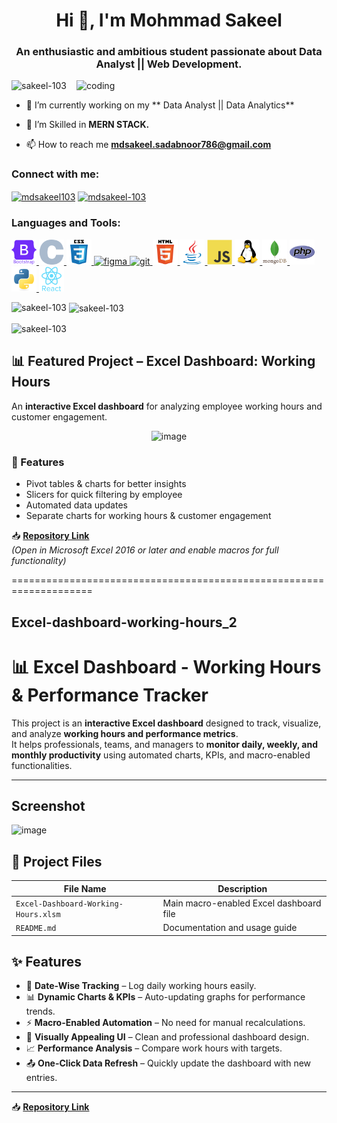 
<h1 align="center">Hi 👋, I'm Mohmmad Sakeel</h1>
<h3 align="center">An enthusiastic and ambitious student passionate about Data Analyst || Web Development.</h3>

<img align="right" alt="coding" width="400" src="https://i.makeagif.com/media/4-05-2022/FvBVst.gif">

<p align="left"> <img src="https://komarev.com/ghpvc/?username=sakeel-103&label=Profile%20views&color=0e75b6&style=flat" alt="sakeel-103" /> </p>

- 🔭 I’m currently working on my ** Data Analyst || Data Analytics**

- 🌱 I’m Skilled in **MERN STACK.**

- 📫 How to reach me **mdsakeel.sadabnoor786@gmail.com**

<h3 align="left">Connect with me:</h3>
<p align="left">
<a href="https://linkedin.com/in/mdsakeel103" target="blank"><img align="center" src="https://raw.githubusercontent.com/rahuldkjain/github-profile-readme-generator/master/src/images/icons/Social/linked-in-alt.svg" alt="mdsakeel103" height="30" width="40" /></a>
<a href="https://www.leetcode.com/mdsakeel-103" target="blank"><img align="center" src="https://raw.githubusercontent.com/rahuldkjain/github-profile-readme-generator/master/src/images/icons/Social/leet-code.svg" alt="mdsakeel-103" height="30" width="40" /></a>
</p>

<h3 align="left">Languages and Tools:</h3>
<p align="left"> <a href="https://getbootstrap.com" target="_blank" rel="noreferrer"> <img src="https://raw.githubusercontent.com/devicons/devicon/master/icons/bootstrap/bootstrap-plain-wordmark.svg" alt="bootstrap" width="40" height="40"/> </a> <a href="https://www.cprogramming.com/" target="_blank" rel="noreferrer"> <img src="https://raw.githubusercontent.com/devicons/devicon/master/icons/c/c-original.svg" alt="c" width="40" height="40"/> </a> <a href="https://www.w3schools.com/css/" target="_blank" rel="noreferrer"> <img src="https://raw.githubusercontent.com/devicons/devicon/master/icons/css3/css3-original-wordmark.svg" alt="css3" width="40" height="40"/> </a> <a href="https://www.figma.com/" target="_blank" rel="noreferrer"> <img src="https://www.vectorlogo.zone/logos/figma/figma-icon.svg" alt="figma" width="40" height="40"/> </a> <a href="https://git-scm.com/" target="_blank" rel="noreferrer"> <img src="https://www.vectorlogo.zone/logos/git-scm/git-scm-icon.svg" alt="git" width="40" height="40"/> </a> <a href="https://www.w3.org/html/" target="_blank" rel="noreferrer"> <img src="https://raw.githubusercontent.com/devicons/devicon/master/icons/html5/html5-original-wordmark.svg" alt="html5" width="40" height="40"/> </a> <a href="https://www.java.com" target="_blank" rel="noreferrer"> <img src="https://raw.githubusercontent.com/devicons/devicon/master/icons/java/java-original.svg" alt="java" width="40" height="40"/> </a> <a href="https://developer.mozilla.org/en-US/docs/Web/JavaScript" target="_blank" rel="noreferrer"> <img src="https://raw.githubusercontent.com/devicons/devicon/master/icons/javascript/javascript-original.svg" alt="javascript" width="40" height="40"/> </a> <a href="https://www.linux.org/" target="_blank" rel="noreferrer"> <img src="https://raw.githubusercontent.com/devicons/devicon/master/icons/linux/linux-original.svg" alt="linux" width="40" height="40"/> </a> <a href="https://www.mongodb.com/" target="_blank" rel="noreferrer"> <img src="https://raw.githubusercontent.com/devicons/devicon/master/icons/mongodb/mongodb-original-wordmark.svg" alt="mongodb" width="40" height="40"/> </a> <a href="https://www.php.net" target="_blank" rel="noreferrer"> <img src="https://raw.githubusercontent.com/devicons/devicon/master/icons/php/php-original.svg" alt="php" width="40" height="40"/> </a> <a href="https://www.python.org" target="_blank" rel="noreferrer"> <img src="https://raw.githubusercontent.com/devicons/devicon/master/icons/python/python-original.svg" alt="python" width="40" height="40"/> </a> <a href="https://reactjs.org/" target="_blank" rel="noreferrer"> <img src="https://raw.githubusercontent.com/devicons/devicon/master/icons/react/react-original-wordmark.svg" alt="react" width="40" height="40"/> </a> </p>

<p><img align="left" src="https://github-readme-stats.vercel.app/api/top-langs?username=sakeel-103&show_icons=true&locale=en&layout=compact" alt="sakeel-103" /></p>

<p>&nbsp;<img align="center" src="https://github-readme-stats.vercel.app/api?username=sakeel-103&show_icons=true&locale=en" alt="sakeel-103" /></p>

<p><img align="center" src="https://github-readme-streak-stats.herokuapp.com/?user=sakeel-103&" alt="sakeel-103" /></p>

## 📊 Featured Project – Excel Dashboard: Working Hours

An **interactive Excel dashboard** for analyzing employee working hours and customer engagement.

<div align="center">
  
<img width="1666" height="680" alt="image" src="https://github.com/user-attachments/assets/06f5004d-efdb-4dac-9ba8-93debca57327" />


</div>

### 🔹 Features
- Pivot tables & charts for better insights  
- Slicers for quick filtering by employee  
- Automated data updates  
- Separate charts for working hours & customer engagement  

📥 **[Repository Link]([https://github.com/sakeel-103/Excel-dashboard-working-hours/raw/master/Excel-Dashboard-Working-Hours.xlsm](https://github.com/sakeel-103/Excel-dashboard-working-hours.git))**  
*(Open in Microsoft Excel 2016 or later and enable macros for full functionality)*

====================================================================

## Excel-dashboard-working-hours_2

# 📊 Excel Dashboard - Working Hours & Performance Tracker

This project is an **interactive Excel dashboard** designed to track, visualize, and analyze **working hours and performance metrics**.  
It helps professionals, teams, and managers to **monitor daily, weekly, and monthly productivity** using automated charts, KPIs, and macro-enabled functionalities.

---
## Screenshot

<img width="1770" height="723" alt="image" src="https://github.com/user-attachments/assets/ac946443-b6ea-4b02-b9b0-5d47560b52b0" />


## 📂 Project Files

| File Name | Description |
|-----------|-------------|
| `Excel-Dashboard-Working-Hours.xlsm` | Main macro-enabled Excel dashboard file |
| `README.md` | Documentation and usage guide |

## ✨ Features

- 📅 **Date-Wise Tracking** – Log daily working hours easily.
- 📊 **Dynamic Charts & KPIs** – Auto-updating graphs for performance trends.
- ⚡ **Macro-Enabled Automation** – No need for manual recalculations.
- 🎨 **Visually Appealing UI** – Clean and professional dashboard design.
- 📈 **Performance Analysis** – Compare work hours with targets.
- 📤 **One-Click Data Refresh** – Quickly update the dashboard with new entries.

---


📥 **[Repository Link]([[https://github.com/sakeel-103/Excel-dashboard-working-hours/raw/master/Excel-Dashboard-Working-Hours.xlsm](https://github.com/sakeel-103/Excel-dashboard-working-hours.git](https://github.com/sakeel-103/Excel-dashboard-working-hours_2.git)))**  



